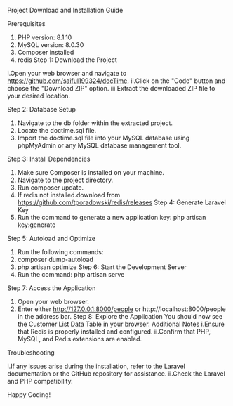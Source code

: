 Project Download and Installation Guide

Prerequisites
1.	PHP version: 8.1.10
2.	MySQL version: 8.0.30
3.	Composer installed
4.	redis
Step 1: Download the Project

i.Open your web browser and navigate to https://github.com/saiful199324/docTime.
ii.Click on the "Code" button and choose the "Download ZIP" option.
iii.Extract the downloaded ZIP file to your desired location.

Step 2: Database Setup

1.	Navigate to the db folder within the extracted project.
2.	Locate the doctime.sql file.
3.	Import the doctime.sql file into your MySQL database using phpMyAdmin or any MySQL database management tool.
   

Step 3: Install Dependencies

1.	Make sure Composer is installed on your machine.
2.	Navigate to the project directory.
3.	Run composer update.
4.	If redis not installed.download from https://github.com/tporadowski/redis/releases
Step 4: Generate Laravel Key
1.	Run the command to generate a new application key:
php artisan key:generate

Step 5: Autoload and Optimize
1.	Run the following commands:
2.	composer dump-autoload
3.	php artisan optimize
Step 6: Start the Development Server
1.	Run the command:
php artisan serve

Step 7: Access the Application
1.	Open your web browser.
2.	Enter either http://127.0.0.1:8000/people or http://localhost:8000/people in the address bar.
Step 8: Explore the Application
You should now see the Customer List Data Table in your browser.
Additional Notes
i.Ensure that Redis is properly installed and configured.
ii.Confirm that PHP, MySQL, and Redis extensions are enabled.

Troubleshooting

i.If any issues arise during the installation, refer to the Laravel documentation or the GitHub repository for assistance.
ii.Check the Laravel and PHP compatibility.


Happy Coding!
